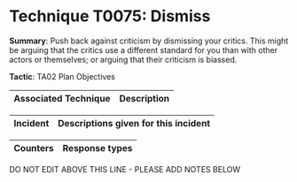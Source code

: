 # Technique T0075: Dismiss

**Summary**: Push back against criticism by dismissing your critics. This might be arguing that the critics use a different standard for you than with other actors or themselves; or arguing that their criticism is biassed.

**Tactic**: TA02 Plan Objectives           


| Associated Technique | Description |
| --------- | ------------------------- |



| Incident | Descriptions given for this incident |
| -------- | -------------------- |



| Counters | Response types |
| -------- | -------------- |


DO NOT EDIT ABOVE THIS LINE - PLEASE ADD NOTES BELOW